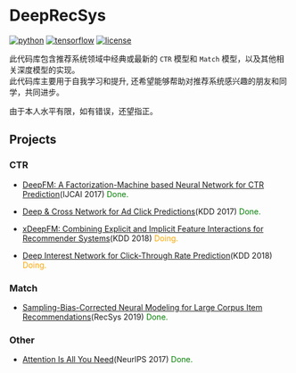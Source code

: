 # DeepRecSys
[![python](https://img.shields.io/badge/python->=3.6-brightgreen)](requirements.txt)
[![tensorflow](https://img.shields.io/badge/tensorflow->=2.0-brightgreen)](requirements.txt)
[![license](https://img.shields.io/badge/license-MIT-green)](LICENSE)


此代码库包含推荐系统领域中经典或最新的 `CTR` 模型和 `Match` 模型，以及其他相关深度模型的实现。<br/>
此代码库主要用于自我学习和提升, 还希望能够帮助对推荐系统感兴趣的朋友和同学，共同进步。

由于本人水平有限，如有错误，还望指正。

## Projects

### CTR
* [DeepFM: A Factorization-Machine based Neural Network for CTR Prediction](deep_recommend/recommend/ctr/deepfm)(IJCAI 2017) <font color="green">Done.</font>

* [Deep & Cross Network for Ad Click Predictions](deep_recommend/recommend/ctr/dcn)(KDD 2017) <font color="green" >Done.</font>
* [xDeepFM: Combining Explicit and Implicit Feature Interactions for Recommender Systems]()(KDD 2018) <font color="orange" >Doing.</font>
* [Deep Interest Network for Click-Through Rate Prediction](deep_recommend/recommend/ctr/din)(KDD 2018) 
<font color="orange" >Doing.</font>

### Match
* [Sampling-Bias-Corrected Neural Modeling for Large Corpus Item Recommendations](deep_recommend/recommend/match/google_tt)(RecSys 2019) <font color="green" >Done.</font>

### Other
* [Attention Is All You Need](deep_recommend/other/transformer)(NeurlPS 2017) <font color="green" >Done.</font>



